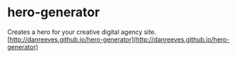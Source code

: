 # hero-generator
Creates a hero for your creative digital agency site.
[http://danreeves.github.io/hero-generator](http://danreeves.github.io/hero-generator)
